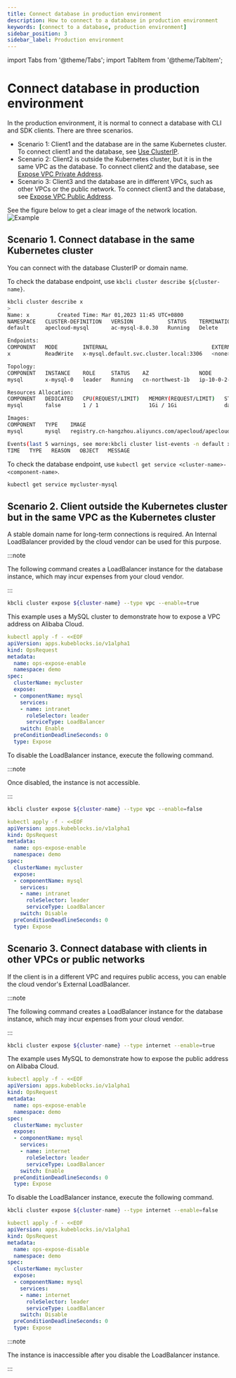 ```yaml
---
title: Connect database in production environment
description: How to connect to a database in production environment
keywords: [connect to a database, production environment]
sidebar_position: 3
sidebar_label: Production environment
---
```


import Tabs from '@theme/Tabs';
import TabItem from '@theme/TabItem';

# Connect database in production environment

In the production environment, it is normal to connect a database with CLI and SDK clients. There are three scenarios.

- Scenario 1: Client1 and the database are in the same Kubernetes cluster. To connect client1 and the database, see [Use ClusterIP](#scenario-1-connect-database-in-the-same-kubernetes-cluster).
- Scenario 2: Client2 is outside the Kubernetes cluster, but it is in the same VPC as the database. To connect client2 and the database, see [Expose VPC Private Address](#scenario-2-client-outside-the-kubernetes-cluster-but-in-the-same-vpc-as-the-kubernetes-cluster).
- Scenario 3: Client3 and the database are in different VPCs, such as other VPCs or the public network. To connect client3 and the database, see [Expose VPC Public Address](#scenario-3-connect-database-with-clients-in-other-vpcs-or-public-networks).

See the figure below to get a clear image of the network location.
![Example](./../../img/connect_database_in_a_production_environment.png)

## Scenario 1. Connect database in the same Kubernetes cluster

You can connect with the database ClusterIP or domain name.

<Tabs>
<TabItem value="kbcli" label="kbcli" default>

To check the database endpoint, use `kbcli cluster describe ${cluster-name}`.

```bash
kbcli cluster describe x
>
Name: x         Created Time: Mar 01,2023 11:45 UTC+0800
NAMESPACE   CLUSTER-DEFINITION   VERSION           STATUS    TERMINATION-POLICY
default     apecloud-mysql       ac-mysql-8.0.30   Running   Delete

Endpoints:
COMPONENT   MODE        INTERNAL                                 EXTERNAL
x           ReadWrite   x-mysql.default.svc.cluster.local:3306   <none>

Topology:
COMPONENT   INSTANCE    ROLE     STATUS    AZ                NODE                                                       CREATED-TIME
mysql       x-mysql-0   leader   Running   cn-northwest-1b   ip-10-0-2-184.cn-northwest-1.compute.internal/10.0.2.184   Mar 01,2023 11:45 UTC+0800

Resources Allocation:
COMPONENT   DEDICATED   CPU(REQUEST/LIMIT)   MEMORY(REQUEST/LIMIT)   STORAGE-SIZE   STORAGE-CLASS
mysql       false       1 / 1                1Gi / 1Gi               data:10Gi      <none>

Images:
COMPONENT   TYPE    IMAGE
mysql       mysql   registry.cn-hangzhou.aliyuncs.com/apecloud/apecloud-mysql-server:8.0.30-5.alpha2.20230105.gd6b8719.2

Events(last 5 warnings, see more:kbcli cluster list-events -n default x):
TIME   TYPE   REASON   OBJECT   MESSAGE
```

</TabItem>
<TabItem value="kubectl" label="kubectl">

To check the database endpoint, use `kubectl get service <cluster-name>-<component-name>`.

```bash
kubectl get service mycluster-mysql
```

</TabItem>
</Tabs>

## Scenario 2. Client outside the Kubernetes cluster but in the same VPC as the Kubernetes cluster

A stable domain name for long-term connections is required. An Internal LoadBalancer provided by the cloud vendor can be used for this purpose.

:::note

The following command creates a LoadBalancer instance for the database instance, which may incur expenses from your cloud vendor.

:::

<Tabs>
<TabItem value="kbcli" label="kbcli" default>

```bash
kbcli cluster expose ${cluster-name} --type vpc --enable=true
```

</TabItem>
<TabItem value="kubectl" label="kubectl">

This example uses a MySQL cluster to demonstrate how to expose a VPC address on Alibaba Cloud.

```yaml
kubectl apply -f - <<EOF
apiVersion: apps.kubeblocks.io/v1alpha1
kind: OpsRequest
metadata:
  name: ops-expose-enable
  namespace: demo
spec:
  clusterName: mycluster
  expose:
  - componentName: mysql
    services:
    - name: intranet
      roleSelector: leader
      serviceType: LoadBalancer
    switch: Enable
  preConditionDeadlineSeconds: 0
  type: Expose
```

</TabItem>
</Tabs>

To disable the LoadBalancer instance, execute the following command.

:::note

Once disabled, the instance is not accessible.

:::

<Tabs>
<TabItem value="kbcli" label="kbcli" default>

```bash
kbcli cluster expose ${cluster-name} --type vpc --enable=false
```

</TabItem>
<TabItem value="kubectl" label="kubectl">

```yaml
kubectl apply -f - <<EOF
apiVersion: apps.kubeblocks.io/v1alpha1
kind: OpsRequest
metadata:
  name: ops-expose-enable
  namespace: demo
spec:
  clusterName: mycluster
  expose:
  - componentName: mysql
    services:
    - name: intranet
      roleSelector: leader
      serviceType: LoadBalancer
    switch: Disable
  preConditionDeadlineSeconds: 0
  type: Expose
```

</TabItem>
</Tabs>

## Scenario 3. Connect database with clients in other VPCs or public networks

If the client is in a different VPC and requires public access, you can enable the cloud vendor's External LoadBalancer.

:::note

The following command creates a LoadBalancer instance for the database instance, which may incur expenses from your cloud vendor.

:::

<Tabs>
<TabItem value="kbcli" label="kbcli" default>

```bash
kbcli cluster expose ${cluster-name} --type internet --enable=true
```

</TabItem>
<TabItem value="kubectl" label="kubectl">

The example uses MySQL to demonstrate how to expose the public address on Alibaba Cloud.

```yaml
kubectl apply -f - <<EOF
apiVersion: apps.kubeblocks.io/v1alpha1
kind: OpsRequest
metadata:
  name: ops-expose-enable
  namespace: demo
spec:
  clusterName: mycluster
  expose:
  - componentName: mysql
    services:
    - name: internet
      roleSelector: leader
      serviceType: LoadBalancer
    switch: Enable
  preConditionDeadlineSeconds: 0
  type: Expose
```

</TabItem>
</Tabs>

To disable the LoadBalancer instance, execute the following command.

<Tabs>
<TabItem value="kbcli" label="kbcli" default>

```bash
kbcli cluster expose ${cluster-name} --type internet --enable=false
```

</TabItem>
<TabItem value="kubectl" label="kubectl">

```yaml
kubectl apply -f - <<EOF
apiVersion: apps.kubeblocks.io/v1alpha1
kind: OpsRequest
metadata:
  name: ops-expose-disable
  namespace: demo
spec:
  clusterName: mycluster
  expose:
  - componentName: mysql
    services:
    - name: internet
      roleSelector: leader
      serviceType: LoadBalancer
    switch: Disable
  preConditionDeadlineSeconds: 0
  type: Expose
```

</TabItem>
</Tabs>

:::note

The instance is inaccessible after you disable the LoadBalancer instance.

:::

